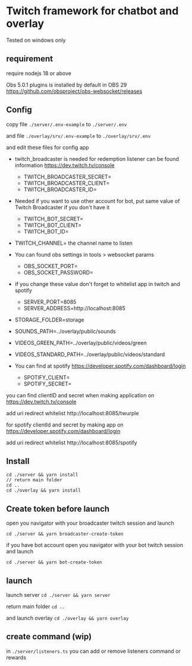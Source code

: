 # Twitch framework for chatbot and overlay

Tested on windows only
## requirement

require nodejs 18 or above  

Obs 5.0.1 plugins is installed by default in OBS 29
https://github.com/obsproject/obs-websocket/releases

## Config

copy file `./server/.env-example` to `./server/.env`

and file `./overlay/srv/.env-example` to `./overlay/srv/.env`

and edit these files for config app

* twitch_broadcaster is needed for redemption listener can be found information https://dev.twitch.tv/console
  * TWITCH_BROADCASTER_SECRET= 
  * TWITCH_BROADCASTER_CLIENT=
  * TWITCH_BROADCASTER_ID=
* Needed if you want to use other account for bot, put same value of Twitch Broadcaster if you don't have it 
  * TWITCH_BOT_SECRET=
  * TWITCH_BOT_CLIENT=
  * TWITCH_BOT_ID=
* TWITCH_CHANNEL= the channel name to listen
* You can found obs settings in tools > websocket params
  * OBS_SOCKET_PORT= 
  * OBS_SOCKET_PASSWORD=
* if you change these value don't forget to whitelist app in twitch and spotify
  * SERVER_PORT=8085
  * SERVER_ADDRESS=http://localhost:8085

* STORAGE_FOLDER=storage
* SOUNDS_PATH=../overlay/public/sounds
* VIDEOS_GREEN_PATH=../overlay/public/videos/green
* VIDEOS_STANDARD_PATH=../overlay/public/videos/standard
* You can find at spotify https://developer.spotify.com/dashboard/login
  * SPOTIFY_CLIENT=
  * SPOTIFY_SECRET=

you can find clientID and secret when making application on
https://dev.twitch.tv/console

add uri redirect whitelist http://localhost:8085/twurple

for spotify clientId and secret by making app on https://developer.spotify.com/dashboard/login

add uri redirect whitelist http://localhost:8085/spotify
## Install
```
cd ./server && yarn install
// return main folder 
cd ..
cd ./overlay && yarn install
```

## Create token before launch

open you navigator with your broadcaster twitch session and launch

`cd ./server && yarn broadcaster-create-token`

if you have bot account
open you navigator with your bot twitch session and launch

`cd ./server && yarn bot-create-token`

## launch

launch server `cd ./server && yarn server`

return main folder `cd ..`

and launch overlay `cd ./overlay && yarn overlay`

## create command (wip)

in `./server/listeners.ts` you can add or remove listeners command or rewards